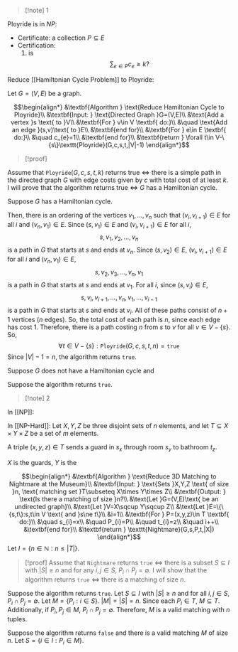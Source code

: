 >[!note] 1

Ployride is in $NP$: 
- Certificate: a collection $P\subseteq E$
- Certification: 
	1.  is $$\sum_{e\in P}c_{e}≥k?$$

Reduce [[Hamiltonian Cycle Problem]] to Ployride:

Let $G=(V,E)$ be a graph. 

$$\begin{align*}
&\textbf{Algorithm } \text{Reduce Hamiltonian Cycle to Ployride}\\
&\textbf{Input: } \text{Directed Graph }G=(V,E)\\
&\text{Add a vertex }s \text{ to }V\\
&\textbf{For } v\in V \textbf{ do:}\\
&\quad \text{Add an edge }(s,v)\text{ to }E\\
&\textbf{end for}\\
&\textbf{For } e\in E \textbf{ do:}\\
&\quad c_{e}=1\\
&\textbf{end for}\\
&\textbf{return } \forall t\in V-\{s\}\texttt{Ployride}(G,c,s,t,|V|-1)
\end{align*}$$

>[!proof]

Assume that $\texttt{Ployride}(G,c,s,t,k)$ returns true $\iff$ there is a simple path in the directed graph $G$ with edge costs given by $c$ with total cost of at least $k$. I will prove that the algorithm returns true $\iff$ $G$ has a Hamiltonian cycle.

Suppose $G$ has a Hamiltonian cycle.

Then, there is an ordering of the vertices $v_{1},\ldots,v_{n}$ such that $(v_{i},v_{i+1})\in E$ for all $i$ and $(v_{n},v_{1})\in E$. Since $(s,v_{1})\in E$ and $(v_{i},v_{i+1})\in E$ for all $i$, $$s,v_{1},v_{2},\ldots,v_{n}$$is a path in $G$ that starts at $s$ and ends at $v_{n}$. Since $(s,v_{2})\in E$, $(v_{i},v_{i+1})\in E$ for all $i$ and $(v_{n},v_{1})\in E$, $$s,v_{2},v_{3},\ldots,v_{n},v_{1}$$is a path in $G$ that starts at $s$ and ends at $v_{1}$. For all $i$, since $(s,v_{i})\in E$, $$s,v_{i},v_{i+1},\ldots,v_{n},v_{1},\ldots,v_{i-1}$$is a path in $G$ that starts at $s$ and ends at $v_{i}$. All of these paths consist of $n+1$ vertices ($n$ edges). So, the total cost of each path is $n$, since each edge has cost 1. Therefore, there is a path costing $n$ from $s$ to $v$ for all $v\in V-\{s\}$. So, $$\forall t\in V-\{s\}: \texttt{Ployride}(G,c,s,t,n)=\texttt{true}$$Since $|V|-1=n$, the algorithm returns $\texttt{true}$.


Suppose $G$ does not have a Hamiltonian cycle and 

Suppose the algorithm returns $\texttt{true}$. 




>[!note] 2


In [[NP]]:



In [[NP-Hard]]:
Let $X,Y,Z$ be three disjoint sets of $n$ elements, and let $T\subseteq X\times Y\times Z$ be a set of $m$ elements. 

A triple $(x,y,z)\in T$ sends a guard in $s_{x}$ through room $s_{y}$ to bathroom $t_{z}$.

$X$ is the guards, $Y$ is the 

$$\begin{align*}
&\textbf{Algorithm } \text{Reduce 3D Matching to Nightmare at the Museum}\\
&\textbf{Input: } \text{Sets }X,Y,Z \text{ of size }n, \text{ matching set }T\subseteq X\times Y\times Z\\
&\textbf{Output: } \text{Is there a matching of size }n?\\
&\text{Let }G=(V,E)\text{ be an undirected graph}\\
&\text{Let }V=X\sqcup Y\sqcup Z\\
&\text{Let }E=\{\{s,t\}:s,t\in V \text{ and }s\ne t\}\\
&i=1\\
&\textbf{For } P=(x,y,z)\in T \textbf{ do:}\\
&\quad s_{i}=x\\
&\quad P_{i}=P\\
&\quad t_{i}=z\\
&\quad i++\\
&\textbf{end for}\\
&\textbf{return } \texttt{Nightmare}(G,s,P,t,|X|)
\end{align*}$$
Let $I=\{n\in \mathbb{N}:n\le|T|\}$.

>[!proof]
Assume that $\texttt{Nightmare}$ returns $\texttt{true}$ $\iff$ there is a subset $S\subseteq I$ with $|S|\ge n$ and for any $i,j\in S$, $P_{i}\cap P_{j}=\emptyset$. I will show that the algorithm returns $\texttt{true}$ $\iff$ there is a matching of size $n$.

Suppose the algorithm returns $\texttt{true}$. Let $S\subseteq I$ with $|S|\ge n$ and for all $i,j\in S$, $P_{i}\cap P_{j}=\emptyset$. Let $M=\{P_{i}:i\in S\}$. $|M|=|S|=n$. Since each $P_{i}\in T$, $M\subseteq T$. Additionally, if $P_{i},P_{j}\in M$, $P_{i}\cap P_{j}=\emptyset$. Therefore, $M$ is a valid matching with $n$ tuples. 

Suppose the algorithm returns $\texttt{false}$ and there is a valid matching $M$ of size $n$. Let $S=\{i\in I:P_{i}\in M\}$. 